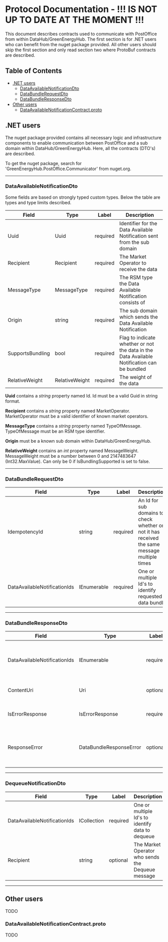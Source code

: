 # Protocol Documentation - !!! IS NOT UP TO DATE AT THE MOMENT !!!

This document describes contracts used to communicate with PostOffice from within DataHub/GreenEnergyHub. 
The first section is for .NET users who can benefit from the nuget package provided. 
All other users should skip the first section and only read section two where ProtoBuf contracts are described.

## Table of Contents

- [.NET users](#.NETusers)
    - [DataAvailableNotificationDto](#DataAvailableNotificationDto)
    - [DataBundleRequestDto](#DataBundleRequestDto)
    - [DataBundleResponseDto](#DataBundleResponseDto)
- [Other users](#.OtherUsers)
    - [DataAvailableNotificationContract.proto](#DataAvailableNotificationContract.proto)

<a name=".NETusers"></a>

## .NET users
The nuget package provided contains all necessary logic and infrastructure components to enable communication between PostOffice and a sub domain within DataHub/GreenEnergyHub.
Here, all the contracts (DTO's) are described.

To get the nuget package, search for 'GreenEnergyHub.PostOffice.Communicator' from nuget.org.

<hr>

<a name=".DataAvailableNotificationDto"></a>

### DataAvailableNotificationDto

Some fields are based on strongly typed custom types. Below the table are types and type limits described.

| Field | Type | Label | Description |
| ----- | ---- | ----- | ----------- |
| Uuid | Uuid | required | Identifier for the Data Available Notification sent from the sub domain |
| Recipient | Recipient | required | The Market Operator to receive the data |
| MessageType | MessageType | required | The RSM type the Data Available Notification consists of |
| Origin | string | required | The sub domain which sends the Data Available Notification |
| SupportsBundling | bool | required | Flag to indicate whether or not the data in the Data Available Notification can be bundled |
| RelativeWeight | RelativeWeight | required | The weight of the data |

<b>Uuid</b> contains a <i>string</i> property named Id. Id must be a valid Guid in string format.

<b>Recipient</b> contains a <i>string</i> property named MarketOperator. MarketOperator must be a valid identifier of known market operators.

<b>MessageType</b> contains a <i>string</i> property named TypeOfMessage. TypeOfMessage must be an RSM type identifier.

<b>Origin</b> must be a known sub domain within DataHub/GreenEnergyHub.

<b>RelativeWeight</b> contains an <i>int</i> property named MessageWeight. MessageWeight must be a number between 0 and 2147483647 (Int32.MaxValue). 
Can only be 0 if IsBundlingSupported is set to false.

<hr>

<a name=".DataBundleRequestDto"></a>

### DataBundleRequestDto

| Field | Type | Label | Description |
| ----- | ---- | ----- | ----------- |
| IdempotencyId | string | required | An Id for sub domains to check whether or not it has received the same message multiple times |
| DataAvailableNotificationIds | IEnumerable<string> | required | One or multiple Id's to identify requested data bundle |
  
<hr>
  
<a name=".DataBundleResponseDto"></a>

### DataBundleResponseDto

| Field | Type | Label | Description |
| ----- | ---- | ----- | ----------- |
| DataAvailableNotificationIds | IEnumerable<string> | required | One or multiple Id's to identify requested data bundle |
| ContentUri | Uri | optional | Uri to get requested data |
| IsErrorResponse | IsErrorResponse | required | Flag to indicate if response is error |
| ResponseError | DataBundleResponseError | optional | One or multiple Id's to identify requested data bundle |

<hr>

<a name=".DequeueNotificationDto"></a>

### DequeueNotificationDto

| Field | Type | Label | Description |
| ----- | ---- | ----- | ----------- |
| DataAvailableNotificationIds | ICollection<string> | required | One or multiple Id's to identify data to dequeue |
| Recipient | string | optional | The Market Operator who sends the Dequeue message |

<hr>

<a name=".OtherUsers"></a>

## Other users

TODO

<a name=".DataAvailableNotificationContract.proto"></a>

### DataAvailableNotificationContract.proto

TODO
